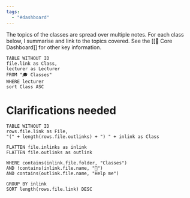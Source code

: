 ```yaml
---
tags:
  - "#dashboard"
---
```

The topics of the classes are spread over multiple notes. For each class below, I summarise and link to the topics covered.
See the [[🦅 Core Dashboard]] for other key information.

```dataview
TABLE WITHOUT ID
file.link as Class,
lecturer as Lecturer
FROM "🎓 Classes"
WHERE lecturer
sort Class ASC
```

# Clarifications needed

```dataview
TABLE WITHOUT ID
rows.file.link as File,
"(" + length(rows.file.outlinks) + ") " + inlink as Class

FLATTEN file.inlinks as inlink
FLATTEN file.outlinks as outlink

WHERE contains(inlink.file.folder, "Classes")
AND !contains(inlink.file.name, "🦅")
AND contains(outlink.file.name, "Help me")

GROUP BY inlink
SORT length(rows.file.link) DESC
```
